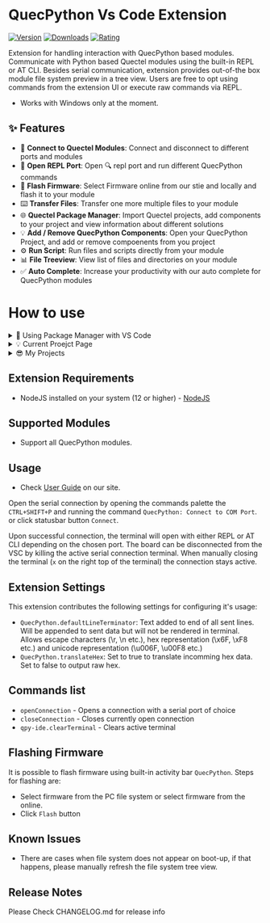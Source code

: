 # QuecPython Vs Code Extension

[![Version](https://img.shields.io/visual-studio-marketplace/v/Quectel.qpy-ide)](https://marketplace.visualstudio.com/items?itemName=Quectel.qpy-ide)
[![Downloads](https://img.shields.io/visual-studio-marketplace/d/Quectel.qpy-ide)](https://marketplace.visualstudio.com/items?itemName=Quectel.qpy-ide)
[![Rating](https://img.shields.io/visual-studio-marketplace/r/Quectel.qpy-ide)](https://marketplace.visualstudio.com/items?itemName=Quectel.qpy-ide)

Extension for handling interaction with QuecPython based modules. Communicate with Python based Quectel modules using the built-in REPL or AT CLI. Besides serial communication, extension provides out-of-the box module file system preview in a tree view. Users are free to opt using commands from the extension UI or execute raw commands via REPL.

- Works with Windows only at the moment.

## ✨ Features

- 🎯 **Connect to Quectel Modules**: Connect and disconnect to different ports and modules
- 📁 **Open REPL Port**: Open 🔍 repl port and run different QuecPython commands
- 🔘 **Flash Firmware**: Select Firmware online from our stie and locally and flash it to your module
- ⌨️ **Transfer Files**: Transfer one more multiple files to your module
- 🌐 **Quectel Package Manager**: Import Quectel projects, add components to your project and view information about different solutions
- 💡 **Add / Remove QuecPython Components**: Open your QuecPython Project, and add or remove compoenents from you project
- ⚙️ **Run Script**: Run files and scripts directly from your module
- 📊 **File Treeview**: View list of files and directories on your module
- ✅ **Auto Complete**: Increase your productivity with our auto complete for QuecPython modules

# How to use

<details>
<summary>📖 Using Package Manager with VS Code</summary>

## Using Package manger with VS Code

1. From QuecPython menu -> Quick Access -> QuecPython Projects -> Projects + Components

<p>
  <img src="https://raw.githubusercontent.com/QuecPython/vscode-extension-issues/refs/heads/main/images/menu.png" alt="Select Menu">
</p>

2. List of Projects + Components will show in the panel
<p>
  <img src="https://raw.githubusercontent.com/QuecPython/vscode-extension-issues/refs/heads/main/images/main-panel.png" alt="Main Panel">
</p>

3. From the panel, you can view usig view button for a project of component, which will show readme + submodules for project or component.
<p>
  <img src="https://raw.githubusercontent.com/QuecPython/vscode-extension-issues/refs/heads/main/images/view-button.png" alt="Ciew Button">
</p>
<p>
  <img src="https://raw.githubusercontent.com/QuecPython/vscode-extension-issues/refs/heads/main/images/readme-info.png" alt="View Info">
</p>

<b>Note:</b> View button will always show the info of project, component or submodule.

4. From Main Panel, Import button will clone the project to your machine.

  - click import
<p>
  <img src="https://raw.githubusercontent.com/QuecPython/vscode-extension-issues/refs/heads/main/images/import-button.png" alt="Import Button">
</p>

  - choose where to save the project
  - please wait while the extension clone the project
  - when done, the extension will open the new project

<p>
  <img src="https://raw.githubusercontent.com/QuecPython/vscode-extension-issues/refs/heads/main/images/clone-done.png" alt="Clone Done">
</p>

5. From Main Panel, Add to project button will clone the submodule to your current open project.

<p>
  <img src="https://raw.githubusercontent.com/QuecPython/vscode-extension-issues/refs/heads/main/images/add-to-project.png" alt="Add to Project">
</p>

<b>Note 1:</b> Add to project will work only when there's an open project already.
If there's no project open, the button will be disabled.

<b>Note 2:</b> Add to project and these submodules can be used and cloned with any of client QuecPython projects or with our projects from our github.

6. Banner buttons, and search fields are give a better experience while using the extension

<p>
  <img src="https://raw.githubusercontent.com/QuecPython/vscode-extension-issues/refs/heads/main/images/banner-buttons.png" alt="Banners Buttons">
</p>

  - Show all / Hide All: Show or Hide all the items from projects + components list.
  - New Project: Create a new project.
  - Home: Redirect to main page (Not active when user is alraedy at main page).
  - Back: go back to previouse page (active only when previouse page is avilable).
  - Search Projects / Components: search the list of Projects or Components.
  - Show More:show the list of Projects or Components.

</details>

<details>
<summary>💡 Current Proejct Page</summary>

## 💡 Current Proejct Page

<b>❗❗ Please Import + Open QuecPython proejct to use this tab. </b>

1. From QuecPython menu -> Quick Access -> QuecPython Projects -> Current Project

<p>
  <img src="https://raw.githubusercontent.com/QuecPython/vscode-extension-issues/refs/heads/main/images/menu-current-project.png" alt="menu-current-project">
</p>

2. Project Readme + list of submodules will show
<p>
  <img src="https://raw.githubusercontent.com/QuecPython/vscode-extension-issues/refs/heads/main/images/currnt-project-main-panel.png" alt="currnt-project-main-panel">
</p>

3. From the panel, you can view usig view button for a project of component, which will show readme + submodules for project or component.
<p>
  <img src="https://raw.githubusercontent.com/QuecPython/vscode-extension-issues/refs/heads/main/images/current-project-buttons.png" alt="current-project-buttons">
</p>

4. To add more components to your QuecPython project, please open Components -> choose component you want -> click on add-to-project button.
<p>
  <img src="https://raw.githubusercontent.com/QuecPython/vscode-extension-issues/refs/heads/main/images/current-project-add-button.png" alt="current-project-add-button">
</p>

<b>Note: </b> If the project is not QuecPython, you'll have an error message.
<p>
  <img src="https://raw.githubusercontent.com/QuecPython/vscode-extension-issues/refs/heads/main/images/current-project-closed.png" alt="current-project-closed">
</p>
</details>

<details>
<summary> 😎 My Projects</summary>

## 😎 My Projects Page

<b>❗❗ This tab wil show QuecPython projects, after you import them. </b>

1. From QuecPython menu -> Quick Access -> QuecPython Projects -> My Projects

<p>
  <img src="https://raw.githubusercontent.com/QuecPython/vscode-extension-issues/refs/heads/main/images/menu-my-projects.png" alt="menu-my-projects">
</p>

2. List of proejcts will show, if you have any projects imported.
<p>
  <img src="https://raw.githubusercontent.com/QuecPython/vscode-extension-issues/refs/heads/main/images/my-projects-main-panel.png" alt="my-projects-main-panel">
</p>

3. From the panel, you can use open project button, or remove a project from the list.
<p>
  <img src="https://raw.githubusercontent.com/QuecPython/vscode-extension-issues/refs/heads/main/images/my-projects-buttons.png" alt="my-projects-buttons">
</p>

4. To add more projects to the list, please open Projects + Components -> choose project you want -> click on import button and follow the steps.
<p>
  <img src="https://raw.githubusercontent.com/QuecPython/vscode-extension-issues/refs/heads/main/images/my-projects-add-project.png" alt="my-projects-add-project">
</p>

</details>

## Extension Requirements
- NodeJS installed on your system (12 or higher) - [NodeJS](https://nodejs.org)

## Supported Modules
- Support all QuecPython modules.

## Usage

- Check [User Guide](https://developer.quectel.com/doc/quecpython/Application_guide/en/dev-tools/VSCode-Plugin-quecpython/index.html) on our site.

Open the serial connection by opening the commands palette the `CTRL+SHIFT+P` and running the command `QuecPython: Connect to COM Port`.
or click statusbar button `Connect`.

Upon successful connection, the terminal will open with either REPL or AT CLI depending on the chosen port. The board can be disconnected from the VSC by killing the active serial connection terminal. When manually closing the terminal (`x` on the right top of the terminal) the connection stays active.

## Extension Settings

This extension contributes the following settings for configuring it's usage:

* `QuecPython.defaultLineTerminator`: Text added to end of all sent lines. Will be appended to sent data but will not be rendered in terminal. Allows escape characters (\\r, \\n etc.), hex    representation (\\x6F, \\xF8 etc.) and unicode representation (\\u006F, \\u00F8 etc.)
* `QuecPython.translateHex`: Set to true to translate incomming hex data. Set to false to output raw hex.

## Commands list

* `openConnection` - Opens a connection with a serial port of choice
* `closeConnection` - Closes currently open connection
* `qpy-ide.clearTerminal` - Clears active terminal

## Flashing Firmware
It is possible to flash firmware using built-in activity bar `QuecPython`.
Steps for flashing are:
* Select firmware from the PC file system or select firmware from the online.
* Click `Flash` button

## Known Issues
* There are cases when file system does not appear on boot-up, if that happens, please manually refresh the file system tree view.

## Release Notes
Please Check CHANGELOG.md for release info